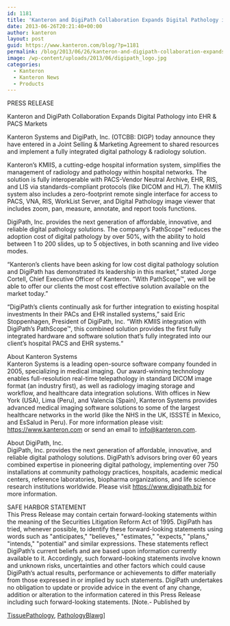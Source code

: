```yaml
---
id: 1181
title: 'Kanteron and DigiPath Collaboration Expands Digital Pathology into EHR &amp; PACS Markets'
date: 2013-06-26T20:21:40+00:00
author: kanteron
layout: post
guid: https://www.kanteron.com/blog/?p=1181
permalink: /blog/2013/06/26/kanteron-and-digipath-collaboration-expands-digital-pathology-into-ehr-pacs-markets/
image: /wp-content/uploads/2013/06/digipath_logo.jpg
categories:
  - Kanteron
  - Kanteron News
  - Products
---
```

PRESS RELEASE

Kanteron and DigiPath Collaboration Expands Digital Pathology into EHR & PACS Markets

Kanteron Systems and DigiPath, Inc. (OTCBB: DIGP) today announce they have entered in a Joint Selling & Marketing Agreement to shared resources and implement a fully integrated digital pathology & radiology solution.

Kanteron’s KMIIS, a cutting-edge hospital information system, simplifies the management of radiology and pathology within hospital networks. The solution is fully interoperable with PACS-Vendor Neutral Archive, EHR, RIS, and LIS via standards-compliant protocols (like DICOM and HL7). The KMIIS system also includes a zero-footprint remote single interface for access to PACS, VNA, RIS, WorkList Server, and Digital Pathology image viewer that includes zoom, pan, measure, annotate, and report tools functions.

DigiPath, Inc. provides the next generation of affordable, innovative, and reliable digital pathology solutions. The company’s PathScope™ reduces the adoption cost of digital pathology by over 50%, with the ability to hold between 1 to 200 slides, up to 5 objectives, in both scanning and live video modes.

“Kanteron’s clients have been asking for low cost digital pathology solution and DigiPath has demonstrated its leadership in this market,” stated Jorge Cortell, Chief Executive Officer of Kanteron. “With PathScope™, we will be able to offer our clients the most cost effective solution available on the market today.”

“DigiPath’s clients continually ask for further integration to existing hospital investments In their PACs and EHR installed systems,” said Eric Stoppenhagen, President of DigiPath, Inc. “With KMIIS integration with DigiPath’s PathScope™, this combined solution provides the first fully integrated hardware and software solution that’s fully integrated into our client’s hospital PACS and EHR systems.“

About Kanteron Systems   
Kanteron Systems is a leading open-source software company founded in 2005, specializing in medical imaging. Our award-winning technology enables full-resolution real-time telepathology in standard DICOM image format (an industry first), as well as radiology imaging storage and workflow, and healthcare data integration solutions. With offices in New York (USA), Lima (Peru), and Valencia (Spain), Kanteron Systems provides advanced medical imaging software solutions to some of the largest healthcare networks in the world (like the NHS in the UK, ISSSTE in Mexico, and EsSalud in Peru). For more information please visit: <a title="https://www.kanteron.com" href="https://www.kanteron.com" target="_blank">https://www.kanteron.com</a> or send an email to info@kanteron.com.

About DigiPath, Inc.   
DigiPath, Inc. provides the next generation of affordable, innovative, and reliable digital pathology solutions. DigiPath’s advisors bring over 60 years combined expertise in pioneering digital pathology, implementing over 750 installations at community pathology practices, hospitals, academic medical centers, reference laboratories, biopharma organizations, and life science research institutions worldwide. Please visit <a title="https://www.digipath.biz" href="https://www.digipath.biz" target="_blank">https://www.digipath.biz</a> for more information.

SAFE HARBOR STATEMENT   
This Press Release may contain certain forward-looking statements within the meaning of the Securities Litigation Reform Act of 1995. DigiPath has tried, whenever possible, to identify these forward-looking statements using words such as "anticipates," "believes," "estimates," "expects," "plans," "intends," "potential" and similar expressions. These statements reflect DigiPath‘s current beliefs and are based upon information currently available to it. Accordingly, such forward-looking statements involve known and unknown risks, uncertainties and other factors which could cause DigiPath‘s actual results, performance or achievements to differ materially from those expressed in or implied by such statements. DigiPath undertakes no obligation to update or provide advice in the event of any change, addition or alteration to the information catered in this Press Release including such forward-looking statements. [Note.- Published by 

<a title="https://tissuepathology.com/2013/06/26/kanteron-and-digipath-collaboration-expands-digital-pathology-into-ehr-pacs-markets/#axzz2XQ5I4cKI" href="https://tissuepathology.com/2013/06/26/kanteron-and-digipath-collaboration-expands-digital-pathology-into-ehr-pacs-markets/#axzz2XQ5I4cKI" target="_blank">TissuePathology</a>, <a title="pathologyblawg.com/press-releases/kanteron-digipath-collaboration-expands-digital-pathology-ehr-pacs-markets/" href="pathologyblawg.com/press-releases/kanteron-digipath-collaboration-expands-digital-pathology-ehr-pacs-markets/" target="_blank">PathologyBlawg</a>]